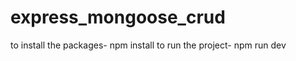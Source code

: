 # express_mongoose_crud
to install the packages-    npm install
to run the project-      npm run dev
